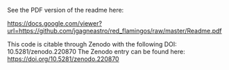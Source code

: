 See the PDF version of the readme here:

https://docs.google.com/viewer?url=https://github.com/jgagneastro/red_flamingos/raw/master/Readme.pdf

This code is citable through Zenodo with the following DOI: 10.5281/zenodo.220870
The Zenodo entry can be found here: https://doi.org/10.5281/zenodo.220870
